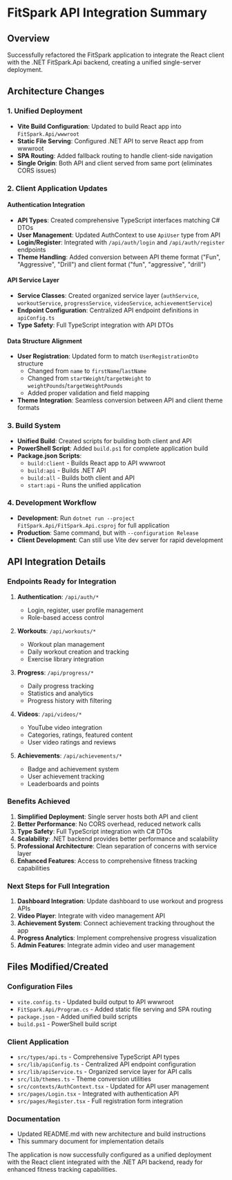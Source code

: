 # FitSpark API Integration Summary

## Overview

Successfully refactored the FitSpark application to integrate the React client with the .NET FitSpark.Api backend, creating a unified single-server deployment.

## Architecture Changes

### 1. Unified Deployment

- **Vite Build Configuration**: Updated to build React app into `FitSpark.Api/wwwroot`
- **Static File Serving**: Configured .NET API to serve React app from wwwroot
- **SPA Routing**: Added fallback routing to handle client-side navigation
- **Single Origin**: Both API and client served from same port (eliminates CORS issues)

### 2. Client Application Updates

#### Authentication Integration

- **API Types**: Created comprehensive TypeScript interfaces matching C# DTOs
- **User Management**: Updated AuthContext to use `ApiUser` type from API
- **Login/Register**: Integrated with `/api/auth/login` and `/api/auth/register` endpoints
- **Theme Handling**: Added conversion between API theme format ("Fun", "Aggressive", "Drill") and client format ("fun", "aggressive", "drill")

#### API Service Layer

- **Service Classes**: Created organized service layer (`authService`, `workoutService`, `progressService`, `videoService`, `achievementService`)
- **Endpoint Configuration**: Centralized API endpoint definitions in `apiConfig.ts`
- **Type Safety**: Full TypeScript integration with API DTOs

#### Data Structure Alignment

- **User Registration**: Updated form to match `UserRegistrationDto` structure
  - Changed from `name` to `firstName`/`lastName`
  - Changed from `startWeight`/`targetWeight` to `weightPounds`/`targetWeightPounds`
  - Added proper validation and field mapping
- **Theme Integration**: Seamless conversion between API and client theme formats

### 3. Build System

- **Unified Build**: Created scripts for building both client and API
- **PowerShell Script**: Added `build.ps1` for complete application build
- **Package.json Scripts**:
  - `build:client` - Builds React app to API wwwroot
  - `build:api` - Builds .NET API
  - `build:all` - Builds both client and API
  - `start:api` - Runs the unified application

### 4. Development Workflow

- **Development**: Run `dotnet run --project FitSpark.Api/FitSpark.Api.csproj` for full application
- **Production**: Same command, but with `--configuration Release`
- **Client Development**: Can still use Vite dev server for rapid development

## API Integration Details

### Endpoints Ready for Integration

1. **Authentication**: `/api/auth/*`
   - Login, register, user profile management
   - Role-based access control

2. **Workouts**: `/api/workouts/*`
   - Workout plan management
   - Daily workout creation and tracking
   - Exercise library integration

3. **Progress**: `/api/progress/*`
   - Daily progress tracking
   - Statistics and analytics
   - Progress history with filtering

4. **Videos**: `/api/videos/*`
   - YouTube video integration
   - Categories, ratings, featured content
   - User video ratings and reviews

5. **Achievements**: `/api/achievements/*`
   - Badge and achievement system
   - User achievement tracking
   - Leaderboards and points

### Benefits Achieved

1. **Simplified Deployment**: Single server hosts both API and client
2. **Better Performance**: No CORS overhead, reduced network calls
3. **Type Safety**: Full TypeScript integration with C# DTOs
4. **Scalability**: .NET backend provides better performance and scalability
5. **Professional Architecture**: Clean separation of concerns with service layer
6. **Enhanced Features**: Access to comprehensive fitness tracking capabilities

### Next Steps for Full Integration

1. **Dashboard Integration**: Update dashboard to use workout and progress APIs
2. **Video Player**: Integrate with video management API
3. **Achievement System**: Connect achievement tracking throughout the app
4. **Progress Analytics**: Implement comprehensive progress visualization
5. **Admin Features**: Integrate admin video and user management

## Files Modified/Created

### Configuration Files

- `vite.config.ts` - Updated build output to API wwwroot
- `FitSpark.Api/Program.cs` - Added static file serving and SPA routing
- `package.json` - Added unified build scripts
- `build.ps1` - PowerShell build script

### Client Application

- `src/types/api.ts` - Comprehensive TypeScript API types
- `src/lib/apiConfig.ts` - Centralized API endpoint configuration
- `src/lib/apiService.ts` - Organized service layer for API calls
- `src/lib/themes.ts` - Theme conversion utilities
- `src/contexts/AuthContext.tsx` - Updated for API user management
- `src/pages/Login.tsx` - Integrated with authentication API
- `src/pages/Register.tsx` - Full registration form integration

### Documentation

- Updated README.md with new architecture and build instructions
- This summary document for implementation details

The application is now successfully configured as a unified deployment with the React client integrated with the .NET API backend, ready for enhanced fitness tracking capabilities.
